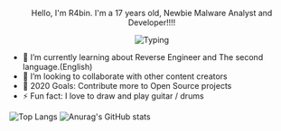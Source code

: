 <p align="center">
    Hello, I'm R4bin.
    I'm a 17 years old, Newbie Malware Analyst and Developer!!!!
</p>

<p align="center">
    <img src="typing-fast.gif" alt="Typing">
</p>

- 🌱 I’m currently learning about Reverse Engineer and The second language.(English)
- 👯 I’m looking to collaborate with other content creators
- 🥅 2020 Goals: Contribute more to Open Source projects
- ⚡ Fun fact: I love to draw and play guitar / drums

![Top Langs](https://github-readme-stats.vercel.app/api/top-langs/?username=R4bin)
![Anurag's GitHub stats](https://github-readme-stats.vercel.app/api?username=R4bin)
